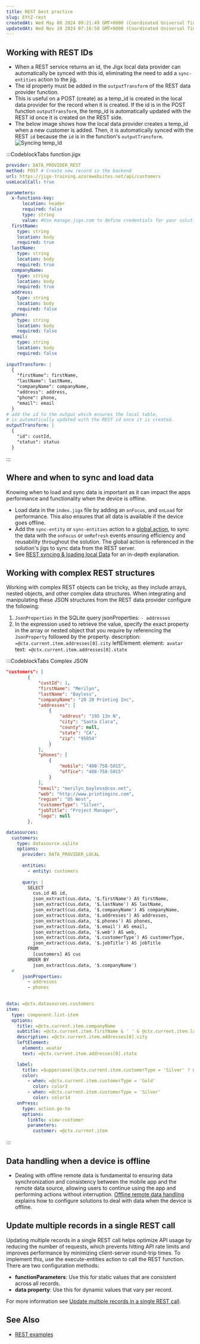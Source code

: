 ```yaml
---
title: REST best practice
slug: EYtZ-rest
createdAt: Wed May 08 2024 09:21:49 GMT+0000 (Coordinated Universal Time)
updatedAt: Wed Nov 20 2024 07:16:58 GMT+0000 (Coordinated Universal Time)
---
```


## Working with REST IDs

- When a REST service returns an id, the Jigx local data provider can automatically be synced with this id, eliminating the need to add a `sync-entities` action to the jig.
- The id property must be added in the `outputTransform` of the REST data provider function.
- This is useful on a POST (create) as a temp\_id is created in the local data provider for the record when it is created. If the id is in the POST function `outputTransform`, the temp\_id is automatically updated with the REST id once it is created on the REST side.
- The below image shows how the local data provider creates a temp\_id when a new customer is added. Then, it is automatically synced with the REST `id` because the `id` is in the function's `outputTransform`.
  ![Syncing temp_Id](https://archbee-image-uploads.s3.amazonaws.com/x7vdIDH6-ScTprfmi2XXX/VuOMkHMSZXXZRlH7jloeo_rest-id.png "Syncing temp_Id")

:::CodeblockTabs
function.jigx

```yaml
provider: DATA_PROVIDER_REST
method: POST # Create new record in the backend
url: https://jigx-training.azurewebsites.net/api/customers
useLocalCall: true

parameters:
  x-functions-key:
      location: header
      required: false
      type: string
      value: #Use manage.jigx.com to define credentials for your solution
  firstName:
    type: string
    location: body
    required: true
  lastName:
    type: string
    location: body
    required: true
  companyName:
    type: string
    location: body
    required: true
  address:
    type: string
    location: body
    required: false
  phone:
    type: string
    location: body
    required: false
  email:
    type: string
    location: body
    required: false
   
inputTransform: |
  {
    "firstName": firstName,
    "lastName": lastName,
    "companyName": companyName,
    "address": address,
    "phone": phone,
    "email": email
  }
# add the id to the output which ensures the local table,
# is automatically updated with the REST id once it is created. 
outputTransform: |
  {
    "id": custId,
    "status": status
  }
```
:::

## Where and when to sync and load data&#x20;

Knowing when to load and sync data is important as it can impact the apps performance and functionality when the device is offline.

- Load data in the `index.jigx` file by adding an `onFocus`, and `onLoad` for performance. This also ensures that all data is available if the device goes offline.
- Add the `sync-entity` or `sync-entities` action to a [global action](./../../../UI/Actions.md), to sync the data with the `onFocus` or `onRefresh` events ensuring efficiency and reusability throughout the solution. The global action is referenced in the solution's  jigs to sync data from the REST server.&#x20;
- See [REST syncing & loading local Data](<./REST syncing _ loading local Data.md>) for an in-depth explanation.

## Working with complex REST structures

Working with complex REST objects can be tricky, as they include arrays, nested objects, and other complex data structures. When integrating and manipulating these JSON structures from the REST data provider configure the following:

1. `JsonProperties` in the SQLite query
   jsonProperties:
   &#x20;       `- addresses`
2. In the expression used to retrieve the value, specify the exact property in the array or nested object that you require by referencing the `JsonProperty` followed by the property.
   description:` =@ctx.current.item.addresses[0].city`
   &#x20;  leftElement:
   &#x20;     element:` avatar`
   &#x20;     text:` =@ctx.current.item.addresses[0].state`

:::CodeblockTabs
Complex JSON

```json
"customers": [
        {
            "custId": 1,
            "firstName": "Merilyn",
            "lastName": "Bayless",
            "companyName": "20 20 Printing Inc",
            "addresses": [
                {
                    "address": "195 13n N",
                    "city": "Santa Clara",
                    "county": null,
                    "state": "CA",
                    "zip": "95054"
                }
            ],
            "phones": [
                {
                    "mobile": "408-758-5015",
                    "office": "408-758-5015"
                }
            ],
            "email": "merilyn_bayless@cox.net",
            "web": "http://www.printinginc.com",
            "region": "US West",
            "customerType": "Silver",
            "jobTitle": "Project Manager",
            "logo": null
        },
```

```yaml
datasources: 
  customers: 
    type: datasource.sqlite
    options:
      provider: DATA_PROVIDER_LOCAL
  
      entities:
        - entity: customers
  
      query: |
        SELECT 
          cus.id AS id, 
          json_extract(cus.data, '$.firstName') AS firstName, 
          json_extract(cus.data, '$.lastName') AS lastName,
          json_extract(cus.data, '$.companyName') AS companyName,
          json_extract(cus.data, '$.addresses') AS addresses,
          json_extract(cus.data, '$.phones') AS phones,
          json_extract(cus.data, '$.email') AS email,
          json_extract(cus.data, '$.web') AS web,
          json_extract(cus.data, '$.customerType') AS customerType,
          json_extract(cus.data, '$.jobTitle') AS jobTitle
        FROM 
          [customers] AS cus
        ORDER BY 
          json_extract(cus.data, '$.companyName')
  #    
      jsonProperties: 
        - addresses
        - phones
        

data: =@ctx.datasources.customers
item:
  type: component.list-item
  options:
    title: =@ctx.current.item.companyName
    subtitle: =@ctx.current.item.firstName & ' ' & @ctx.current.item.lastName
    description: =@ctx.current.item.addresses[0].city
    leftElement: 
      element: avatar
      text: =@ctx.current.item.addresses[0].state

    label:
      title: =$uppercase((@ctx.current.item.customerType = 'Silver' ? @ctx.current.item.customerType:@ctx.current.item.customerType = 'Gold' ? @ctx.current.item.customerType:''))
      color:
        - when: =@ctx.current.item.customerType = 'Gold'
          color: color3
        - when: =@ctx.current.item.customerType = 'Silver'
          color: color14
    onPress: 
      type: action.go-to
      options:
        linkTo: view-customer
        parameters:
          customer: =@ctx.current.item
```
:::

## Data handling when a device is offline

- Dealing with offline remote data is fundamental to ensuring data synchronization and consistency between the mobile app and the remote data source, allowing users to continue using the app and performing actions without interruption. [Offline remote data handling](<./../../Offline remote data handling.md>) explains how to configure solutions to deal with data when the device is offline.

## Update multiple records in a single REST call

Updating multiple records in a single REST call helps optimize API usage by reducing the number of requests, which prevents hitting API rate limits and improves performance by minimizing client-server round-trip times. To implement this, use the execute-entities action to call the REST function. There are two configuration methods:

- **functionParameters**: Use this for static values that are consistent across all records.
- **data property**: Use this for dynamic values that vary per record.

For more information see [Update multiple records in a single REST call]().

## See Also

- [REST examples]()






